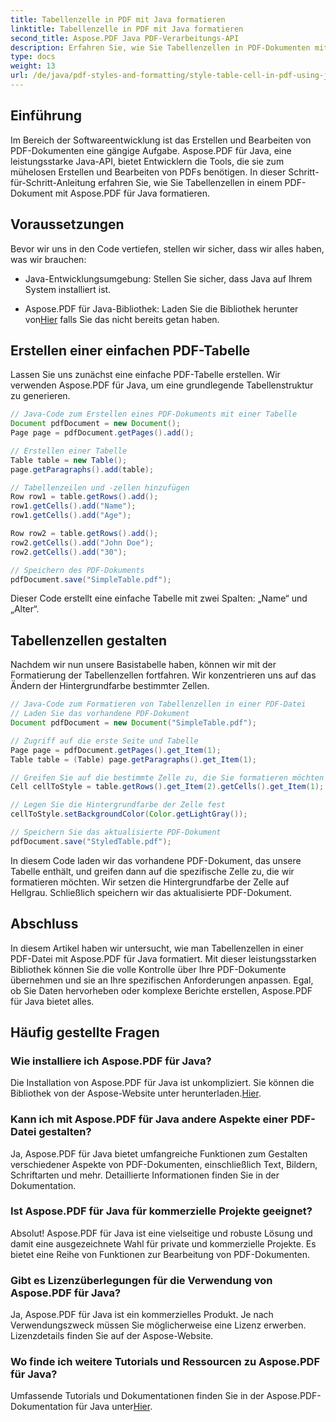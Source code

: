 ```yaml
---
title: Tabellenzelle in PDF mit Java formatieren
linktitle: Tabellenzelle in PDF mit Java formatieren
second_title: Aspose.PDF Java PDF-Verarbeitungs-API
description: Erfahren Sie, wie Sie Tabellenzellen in PDF-Dokumenten mit Aspose.PDF für Java formatieren. Verbessern Sie Ihre Java-Anwendungen mit dieser Schritt-für-Schritt-Anleitung zur PDF-Anpassung.
type: docs
weight: 13
url: /de/java/pdf-styles-and-formatting/style-table-cell-in-pdf-using-java/
---
```


## Einführung

Im Bereich der Softwareentwicklung ist das Erstellen und Bearbeiten von PDF-Dokumenten eine gängige Aufgabe. Aspose.PDF für Java, eine leistungsstarke Java-API, bietet Entwicklern die Tools, die sie zum mühelosen Erstellen und Bearbeiten von PDFs benötigen. In dieser Schritt-für-Schritt-Anleitung erfahren Sie, wie Sie Tabellenzellen in einem PDF-Dokument mit Aspose.PDF für Java formatieren.

## Voraussetzungen

Bevor wir uns in den Code vertiefen, stellen wir sicher, dass wir alles haben, was wir brauchen:

- Java-Entwicklungsumgebung: Stellen Sie sicher, dass Java auf Ihrem System installiert ist.

-  Aspose.PDF für Java-Bibliothek: Laden Sie die Bibliothek herunter von[Hier](https://releases.aspose.com/pdf/java/) falls Sie das nicht bereits getan haben.

## Erstellen einer einfachen PDF-Tabelle

Lassen Sie uns zunächst eine einfache PDF-Tabelle erstellen. Wir verwenden Aspose.PDF für Java, um eine grundlegende Tabellenstruktur zu generieren.

```java
// Java-Code zum Erstellen eines PDF-Dokuments mit einer Tabelle
Document pdfDocument = new Document();
Page page = pdfDocument.getPages().add();

// Erstellen einer Tabelle
Table table = new Table();
page.getParagraphs().add(table);

// Tabellenzeilen und -zellen hinzufügen
Row row1 = table.getRows().add();
row1.getCells().add("Name");
row1.getCells().add("Age");

Row row2 = table.getRows().add();
row2.getCells().add("John Doe");
row2.getCells().add("30");

// Speichern des PDF-Dokuments
pdfDocument.save("SimpleTable.pdf");
```

Dieser Code erstellt eine einfache Tabelle mit zwei Spalten: „Name“ und „Alter“.

## Tabellenzellen gestalten

Nachdem wir nun unsere Basistabelle haben, können wir mit der Formatierung der Tabellenzellen fortfahren. Wir konzentrieren uns auf das Ändern der Hintergrundfarbe bestimmter Zellen.

```java
// Java-Code zum Formatieren von Tabellenzellen in einer PDF-Datei
// Laden Sie das vorhandene PDF-Dokument
Document pdfDocument = new Document("SimpleTable.pdf");

// Zugriff auf die erste Seite und Tabelle
Page page = pdfDocument.getPages().get_Item(1);
Table table = (Table) page.getParagraphs().get_Item(1);

// Greifen Sie auf die bestimmte Zelle zu, die Sie formatieren möchten (z. B. „John Doe“).
Cell cellToStyle = table.getRows().get_Item(2).getCells().get_Item(1);

// Legen Sie die Hintergrundfarbe der Zelle fest
cellToStyle.setBackgroundColor(Color.getLightGray());

// Speichern Sie das aktualisierte PDF-Dokument
pdfDocument.save("StyledTable.pdf");
```

In diesem Code laden wir das vorhandene PDF-Dokument, das unsere Tabelle enthält, und greifen dann auf die spezifische Zelle zu, die wir formatieren möchten. Wir setzen die Hintergrundfarbe der Zelle auf Hellgrau. Schließlich speichern wir das aktualisierte PDF-Dokument.

## Abschluss

In diesem Artikel haben wir untersucht, wie man Tabellenzellen in einer PDF-Datei mit Aspose.PDF für Java formatiert. Mit dieser leistungsstarken Bibliothek können Sie die volle Kontrolle über Ihre PDF-Dokumente übernehmen und sie an Ihre spezifischen Anforderungen anpassen. Egal, ob Sie Daten hervorheben oder komplexe Berichte erstellen, Aspose.PDF für Java bietet alles.

## Häufig gestellte Fragen

### Wie installiere ich Aspose.PDF für Java?

Die Installation von Aspose.PDF für Java ist unkompliziert. Sie können die Bibliothek von der Aspose-Website unter herunterladen.[Hier](https://releases.aspose.com/pdf/java/).

### Kann ich mit Aspose.PDF für Java andere Aspekte einer PDF-Datei gestalten?

Ja, Aspose.PDF für Java bietet umfangreiche Funktionen zum Gestalten verschiedener Aspekte von PDF-Dokumenten, einschließlich Text, Bildern, Schriftarten und mehr. Detaillierte Informationen finden Sie in der Dokumentation.

### Ist Aspose.PDF für Java für kommerzielle Projekte geeignet?

Absolut! Aspose.PDF für Java ist eine vielseitige und robuste Lösung und damit eine ausgezeichnete Wahl für private und kommerzielle Projekte. Es bietet eine Reihe von Funktionen zur Bearbeitung von PDF-Dokumenten.

### Gibt es Lizenzüberlegungen für die Verwendung von Aspose.PDF für Java?

Ja, Aspose.PDF für Java ist ein kommerzielles Produkt. Je nach Verwendungszweck müssen Sie möglicherweise eine Lizenz erwerben. Lizenzdetails finden Sie auf der Aspose-Website.

### Wo finde ich weitere Tutorials und Ressourcen zu Aspose.PDF für Java?

 Umfassende Tutorials und Dokumentationen finden Sie in der Aspose.PDF-Dokumentation für Java unter[Hier](https://reference.aspose.com/pdf/java/).
